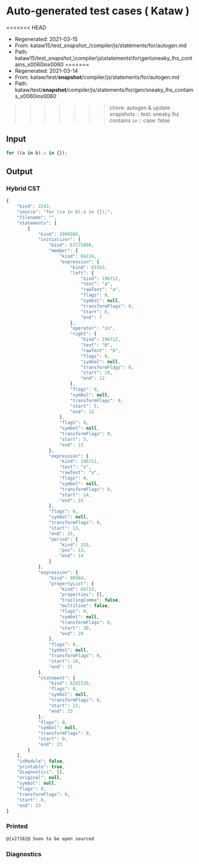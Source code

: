# Auto-generated test cases ( Kataw )
<<<<<<< HEAD
- Regenerated: 2021-03-15
- From: kataw15/test\__snapshot__/compiler/js/statements/for/autogen.md
- Path: kataw15/test\__snapshot__\compiler\js\statements\for\gen\sneaky_lhs_contains_x0060inx0060
=======
- Regenerated: 2021-03-14
- From: kataw/test/__snapshot__/compiler/js/statements/for/autogen.md
- Path: kataw/test/__snapshot__/compiler/js/statements/for/gen/sneaky_lhs_contains_x0060inx0060
>>>>>>> chore: autogen & update snapshots
> :: test: sneaky lhs contains `in`
> :: case: false
## Input

`````js
for ((a in b).x in {});
`````

## Output

### Hybrid CST

```javascript
{
    "kind": 2243,
    "source": "for ((a in b).x in {});",
    "filename": "",
    "statements": [
        {
            "kind": 2099286,
            "initializer": {
                "kind": 67175096,
                "member": {
                    "kind": 66224,
                    "expression": {
                        "kind": 65563,
                        "left": {
                            "kind": 196712,
                            "text": "a",
                            "rawText": "a",
                            "flags": 0,
                            "symbol": null,
                            "transformFlags": 0,
                            "start": 6,
                            "end": 7
                        },
                        "operator": "in",
                        "right": {
                            "kind": 196712,
                            "text": "b",
                            "rawText": "b",
                            "flags": 0,
                            "symbol": null,
                            "transformFlags": 0,
                            "start": 10,
                            "end": 12
                        },
                        "flags": 0,
                        "symbol": null,
                        "transformFlags": 0,
                        "start": 5,
                        "end": 12
                    },
                    "flags": 0,
                    "symbol": null,
                    "transformFlags": 0,
                    "start": 5,
                    "end": 13
                },
                "expression": {
                    "kind": 196711,
                    "text": "x",
                    "rawText": "x",
                    "flags": 0,
                    "symbol": null,
                    "transformFlags": 0,
                    "start": 14,
                    "end": 15
                },
                "flags": 0,
                "symbol": null,
                "transformFlags": 0,
                "start": 13,
                "end": 15,
                "period": {
                    "kind": 255,
                    "pos": 13,
                    "end": 14
                }
            },
            "expression": {
                "kind": 98984,
                "propertyList": {
                    "kind": 65722,
                    "properties": [],
                    "trailingComma": false,
                    "multiline": false,
                    "flags": 0,
                    "symbol": null,
                    "transformFlags": 0,
                    "start": 20,
                    "end": 20
                },
                "flags": 0,
                "symbol": null,
                "transformFlags": 0,
                "start": 18,
                "end": 21
            },
            "statement": {
                "kind": 6291526,
                "flags": 0,
                "symbol": null,
                "transformFlags": 0,
                "start": 22,
                "end": 23
            },
            "flags": 0,
            "symbol": null,
            "transformFlags": 0,
            "start": 0,
            "end": 23
        }
    ],
    "isModule": false,
    "printable": true,
    "diagnostics": [],
    "original": null,
    "symbol": null,
    "flags": 0,
    "transformFlags": 0,
    "start": 0,
    "end": 23
}
```

### Printed

```javascript
@{x2716}@ Soon to be open sourced
```

### Diagnostics

```javascript

```

